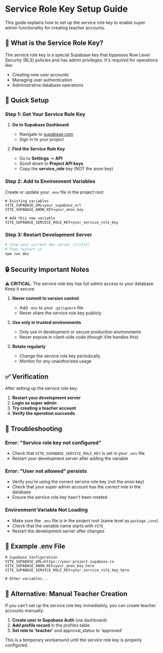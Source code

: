 # Service Role Key Setup Guide

This guide explains how to set up the service role key to enable super admin functionality for creating teacher accounts.

## 🔑 What is the Service Role Key?

The service role key is a special Supabase key that bypasses Row Level Security (RLS) policies and has admin privileges. It's required for operations like:
- Creating new user accounts
- Managing user authentication
- Administrative database operations

## 🚀 Quick Setup

### Step 1: Get Your Service Role Key

1. **Go to Supabase Dashboard**
   - Navigate to [supabase.com](https://supabase.com)
   - Sign in to your project

2. **Find the Service Role Key**
   - Go to **Settings** → **API**
   - Scroll down to **Project API keys**
   - Copy the **service_role** key (NOT the anon key)

### Step 2: Add to Environment Variables

Create or update your `.env` file in the project root:

```env
# Existing variables
VITE_SUPABASE_URL=your_supabase_url
VITE_SUPABASE_ANON_KEY=your_anon_key

# Add this new variable
VITE_SUPABASE_SERVICE_ROLE_KEY=your_service_role_key
```

### Step 3: Restart Development Server

```bash
# Stop your current dev server (Ctrl+C)
# Then restart it
npm run dev
```

## 🔒 Security Important Notes

⚠️ **CRITICAL**: The service role key has full admin access to your database. Keep it secure:

1. **Never commit to version control**
   - Add `.env` to your `.gitignore` file
   - Never share the service role key publicly

2. **Use only in trusted environments**
   - Only use in development or secure production environments
   - Never expose in client-side code (though Vite handles this)

3. **Rotate regularly**
   - Change the service role key periodically
   - Monitor for any unauthorized usage

## ✅ Verification

After setting up the service role key:

1. **Restart your development server**
2. **Login as super admin**
3. **Try creating a teacher account**
4. **Verify the operation succeeds**

## 🚨 Troubleshooting

### Error: "Service role key not configured"
- Check that `VITE_SUPABASE_SERVICE_ROLE_KEY` is set in your `.env` file
- Restart your development server after adding the variable

### Error: "User not allowed" persists
- Verify you're using the correct service role key (not the anon key)
- Check that your super admin account has the correct role in the database
- Ensure the service role key hasn't been rotated

### Environment Variable Not Loading
- Make sure the `.env` file is in the project root (same level as `package.json`)
- Check that the variable name starts with `VITE_`
- Restart the development server after changes

## 📝 Example .env File

```env
# Supabase Configuration
VITE_SUPABASE_URL=https://your-project.supabase.co
VITE_SUPABASE_ANON_KEY=your_anon_key_here
VITE_SUPABASE_SERVICE_ROLE_KEY=your_service_role_key_here

# Other variables...
```

## 🔄 Alternative: Manual Teacher Creation

If you can't set up the service role key immediately, you can create teacher accounts manually:

1. **Create user in Supabase Auth** (via dashboard)
2. **Add profile record** in the profiles table
3. **Set role to 'teacher'** and approval_status to 'approved'

This is a temporary workaround until the service role key is properly configured. 